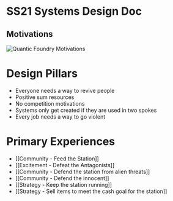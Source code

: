 # SS21 Systems Design Doc
## Motivations
![Quantic Foundry Motivations](https://i0.wp.com/quanticfoundry.com/wp-content/uploads/2015/12/Model-Overview.png?ssl=1)

# Design Pillars
- Everyone needs a way to revive people
- Positive sum resources
- No competition motivations
- Systems only get created if they are used in two spokes
- Every job needs a way to go violent

# Primary Experiences
- [[Community - Feed the Station]]
- [[Excitement - Defeat the Antagonists]]
- [[Community - Defend the station from alien threats]]
- [[Community - Defend the innocent]]
- [[Strategy - Keep the station running]]
- [[Strategy - Sell items to meet the cash goal for the station]]